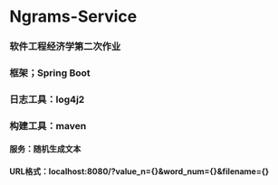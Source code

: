 # Ngrams-Service

### 软件工程经济学第二次作业
### 框架；Spring Boot
### 日志工具：log4j2
### 构建工具：maven
#### 服务：随机生成文本
#### URL格式：localhost:8080/?value_n={}&word_num={}&filename={}
